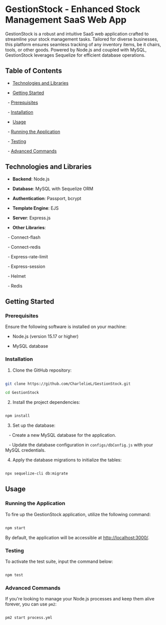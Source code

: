   

# GestionStock - Enhanced Stock Management SaaS Web App

GestionStock is a robust and intuitive SaaS web application crafted to streamline your stock management tasks. Tailored for diverse businesses, this platform ensures seamless tracking of any inventory items, be it chairs, tools, or other goods. Powered by Node.js and coupled with MySQL, GestionStock leverages Sequelize for efficient database operations.

## Table of Contents

- [Technologies and Libraries](#technologies-and-libraries)

- [Getting Started](#getting-started)

  - [Prerequisites](#prerequisites)

  - [Installation](#installation)

- [Usage](#usage)

  - [Running the Application](#running-the-application)

  - [Testing](#testing)

  - [Advanced Commands](#advanced-commands)
  

## Technologies and Libraries

- **Backend**: Node.js

- **Database**: MySQL with Sequelize ORM

- **Authentication**: Passport, bcrypt

- **Template Engine**: EJS

- **Server**: Express.js

- **Other Libraries**:

  - Connect-flash

  - Connect-redis

  - Express-rate-limit

  - Express-session

  - Helmet

  - Redis

  

## Getting Started

  

### Prerequisites

  

Ensure the following software is installed on your machine:

- Node.js (version 15.17 or higher)

- MySQL database

  

### Installation

  

1. Clone the GitHub repository:

```bash

git clone https://github.com/CharlelieL/GestionStock.git

cd GestionStock

```

  

2. Install the project dependencies:

```bash

npm install

```

  

3. Set up the database:

   - Create a new MySQL database for the application.

   - Update the database configuration in `configs/dbConfig.js` with your MySQL credentials.

  

4. Apply the database migrations to initialize the tables:

```bash

npx sequelize-cli db:migrate

```


## Usage  

### Running the Application

To fire up the GestionStock application, utilize the following command:

```bash

npm start

```

By default, the application will be accessible at [http://localhost:3000/](http://localhost:3000/).

### Testing

To activate the test suite, input the command below:

```bash

npm test

```

### Advanced Commands

If you're looking to manage your Node.js processes and keep them alive forever, you can use `pm2`:

```bash

pm2 start process.yml

```
